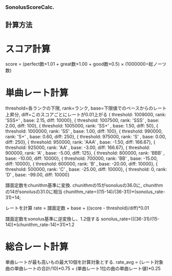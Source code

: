 ### SonolusScoreCalc.
## 計算方法
# スコア計算
score = (perfect数×1.01 + great数×1.00 + good数×0.5) × (1000000÷総ノーツ数)

# 単曲レート計算
threshold=各ランクの下限, rank=ランク, base=下限値でのベースからのレート上昇分, diff=このスコアごとにレートが0.01上がる
{ threshold: 1009000, rank: 'SSS+' , base: 2.15, diff: 10000},
{ threshold: 1007500, rank: 'SSS' , base: 2.00, diff: 100},
{ threshold: 1005000, rank: 'SS+' , base: 1.50, diff: 50},
{ threshold: 1000000, rank: 'SS' , base: 1.00, diff: 100},
{ threshold: 990000, rank: 'S+' , base: 0.60, diff: 250},
{ threshold: 975000, rank: 'S' , base: 0.00, diff: 250},
{ threshold: 950000, rank: 'AAA' , base: -1.50, diff: 166.67},
{ threshold: 925000, rank: 'AA' , base: -3.00, diff: 166.67},
{ threshold: 900000, rank: 'A' , base: -5.00, diff: 125},
{ threshold: 800000, rank: 'BBB' , base: -10.00, diff: 10000},
{ threshold: 700000, rank: 'BB' , base: -15.00, diff: 10000},
{ threshold: 600000, rank: 'B' , base: -20.00, diff: 10000},
{ threshold: 500000, rank: 'C' , base: -25.00, diff: 10000},
{ threshold: 0, rank: 'D' , base: -99.00, diff: 10000}

譜面定数をchunithm基準に変換. chunithmの15がsonolusの36.0に, chunithmの14がsonolusの31.0に相当
chunithm_rate=((15-14)/(36-31))*(sonolus_rate-31)+14;

レートを計算
rate = 譜面定数 + base + ((score - threshold)/diff)*0.01

譜面定数をsonolus基準に逆変換し、1.2倍する
sonolus_rate=(((36-31)/(15-14))*(chunithm_rate-14)+31)*1.2

# 総合レート計算
単曲レートが最も高いもの最大10個を計算対象とする.
rate_avg = (レート対象曲の単曲レートの合計/10)*0.75 + (単曲レート1位の曲の単曲レート値)*0.25
